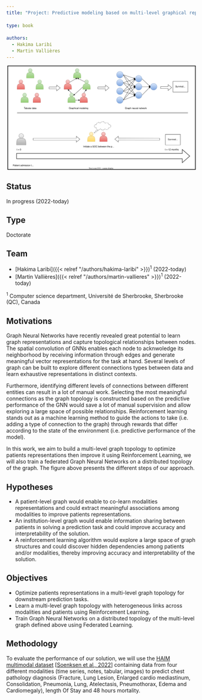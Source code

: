```yaml
---
title: "Project: Predictive modeling based on multi-level graphical representations of multimodal healthcare data"

type: book

authors:
  - Hakima Laribi
  - Martin Vallières
---
```


![Project presentation](Project.svg "Project presentation")

## Status

In progress (2022-today)

## Type

Doctorate

## Team

- [Hakima Laribi]({{< relref "/authors/hakima-laribi" >}})<sup>1</sup> (2022-today)
- [Martin Vallières]({{< relref "/authors/martin-vallieres" >}})<sup>1</sup> (2022-today)

<sup>1</sup> Computer science department, Université de Sherbrooke, Sherbrooke (QC), Canada


## Motivations

Graph Neural Networks have recently revealed great potential to learn graph representations and capture topological relationships between nodes. The spatial convolution of GNNs enables each node to acknwoledge its neighborhood by receiving information through edges and generate meaningful vector representations for the task at hand. Several levels of graph can be built to explore different connections types between data and learn exhaustive representations in distinct contexts.  

Furthermore, identifying different levels of connections between different entities can result in a lot of manual work. Selecting the most meaningful connections as the graph topology is constructed based on the predictive performance of the GNN would save a lot of manual supervision and allow exploring a large space of possible relationships. Reinforcement learning stands out as a machine learning method to guide the actions to take (i.e. adding a type of connection to the graph) through rewards that differ according to the state of the environment (i.e. predictive performance of the model).

In this work, we aim to build a multi-level graph topology to optimize patients representations then improve it using Reinforcement Learning, we will also train a federated Graph Neural Networks on a distributed topology of the graph. The figure above presents the different steps of our approach. 

## Hypotheses

- A patient-level graph would enable to co-learn modalities representations and could extract meaningful associations among modalities to improve patients representations.
- An institution-level graph would enable information sharing between patients in solving a prediction task and could improve accuracy and interpretability of the solution.
- A reinforcement learning algorithm would explore a large space of graph structures and could discover hidden dependencies among patients and/or modalities, thereby improving accuracy and interpretability of the solution. 

## Objectives

- Optimize patients representations in a multi-level graph topology for downstream prediction tasks.
- Learn a multi-level graph topology with heterogeneous links across modalities and patients using Reinforcement Learning.
- Train Graph Neural Networks on a distributed topology of the multi-level graph defined above using Federated Learning.

## Methodology

To evaluate the performance of our solution, we will use the [HAIM multimodal dataset](https://physionet.org/content/haim-multimodal/1.0.1/) [[Soenksen et al., 2022](https://www.nature.com/articles/s41746-022-00689-4)] containing data from four different modalities (time series, notes, tabular, images) to predict chest pathology diagnosis (Fracture, Lung Lesion, Enlarged cardio mediastinum, Consolidation, Pneumonia, Lung, Atelectasis, Pneumothorax, Edema and Cardiomegaly), length Of Stay and 48 hours mortality.
